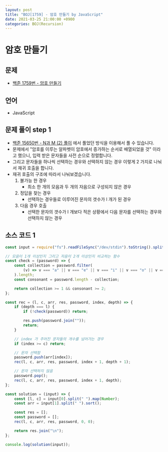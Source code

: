 ```yaml
---
layout: post
title: "BOJ[1759] - 암호 만들기 by JavaScript"
date: 2021-03-25 21:00:00 +0900
categories: BOJ(Recursion)
---
```


# 암호 만들기

## 문제

- [백준 1759번 - 암호 만들기](https://www.acmicpc.net/problem/1759)

## 언어

- JavaScript

## 문제 풀이 step 1

- [백준 15650번 - N과 M (2) 풀이](<https://qkrrlgh519.github.io/boj(backtracking)/2021/03/18/BOJ-BackTracking-15650.html>) 에서 풀었던 방식을 이용해서 풀 수 있습니다.
- 문제에서 "암호를 이루는 알파벳이 암호에서 증가하는 순서로 배열되었을 것" 이라고 했으니, 입력 받은 문자들을 사전 순으로 정렬합니다.
- 그리고 문자들을 하나씩 선택하는 경우와 선택하지 않는 경우 이렇게 2 가지로 나눠서 재귀 호출을 합니다.
- 재귀 호출의 구조에 따라서 나눠보겠습니다.
  1.  불가능 한 경우
      - 최소 한 개의 모음과 두 개의 자음으로 구성되지 않은 경우
  2.  정답을 찾는 경우
      - 선택하는 경우들로 이루어진 문자의 갯수가 l 개가 된 경우
  3.  다음 경우 호출
      - 선택한 문자의 갯수가 l 개보다 적은 상황에서 다음 문자를 선택하는 경우와 선택하지 않는 경우

## 소스 코드 1

```jsx
const input = require("fs").readFileSync("/dev/stdin").toString().split("\n");

// 모음이 1개 이상인지 그리고 자음이 2개 이상인지 비교하는 함수
const check = (password) => {
	const collection = password.filter(
		(v) => v === "a" || v === "e" || v === "i" || v === "o" || v === "u"
	).length;
	const consonant = password.length - collection;

	return collection >= 1 && consonant >= 2;
};

const rec = (l, c, arr, res, password, index, depth) => {
	if (depth === l) {
		if (!check(password)) return;

		res.push(password.join(""));
		return;
	}

	// index 가 주어진 문자들의 개수를 넘어가는 경우
	if (index >= c) return;

	// 문자 선택함
	password.push(arr[index]);
	rec(l, c, arr, res, password, index + 1, depth + 1);

	// 문자 선택하지 않음
	password.pop();
	rec(l, c, arr, res, password, index + 1, depth);
};

const solution = (input) => {
	const [l, c] = input[0].split(" ").map(Number);
	const arr = input[1].split(" ").sort();

	const res = [];
	const password = [];
	rec(l, c, arr, res, password, 0, 0);

	return res.join("\n");
};

console.log(solution(input));
```
